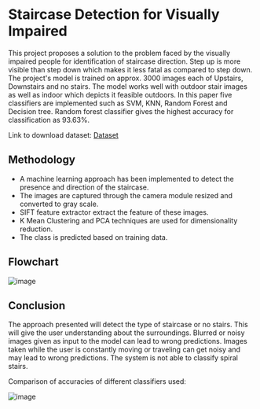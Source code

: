 
# Staircase Detection for Visually Impaired

This project proposes a solution to the problem faced by the visually impaired people for identification of staircase direction.
Step up is more visible than step down which makes it less fatal as compared to step down. The project's model is trained on approx. 3000 images each of Upstairs, Downstairs and no stairs. The model works well with outdoor stair images as well as indoor which depicts it feasible outdoors.  In this paper five classifiers are implemented such as SVM, KNN, Random Forest and Decision tree. Random forest classifier gives the highest accuracy for classification as 93.63%.

Link to download dataset: [Dataset](https://drive.google.com/drive/folders/19afuAHWZhoKWs5v22ezsCQSncACr7h20?usp=sharing)

## Methodology

- A machine learning approach has been implemented to detect the presence and direction of the staircase.  
- The images are captured through the camera module resized and converted to gray scale. 
- SIFT feature extractor extract the feature of these images. 
- K Mean Clustering and PCA techniques are used for dimensionality reduction. 
- The class is predicted based on training data.



## Flowchart

![image](https://user-images.githubusercontent.com/69969189/152385796-06d68f4d-5f58-4984-b5b3-b3e1de879d6e.png)


## Conclusion

The approach presented will detect the type of staircase or no stairs. This will give the user understanding about the surroundings. Blurred or noisy images given as input to the model can lead to wrong predictions. Images taken while the user is constantly moving or traveling can get noisy and may lead to wrong predictions. The system is not able to classify spiral stairs.

Comparison of accuracies of different classifiers used:

![image](https://user-images.githubusercontent.com/69969189/152387354-735d38e3-3099-4ae1-a053-adce6b68c017.png)
